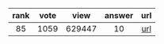 
| rank | vote | view | answer | url |
|:-:|:-:|:-:|:-:|:-:|
|85|1059|629447|10| [url](http://stackoverflow.com/questions/1747817/create-a-dictionary-with-list-comprehension-in-python) |
